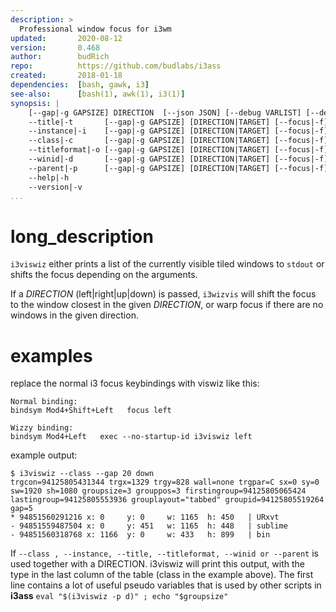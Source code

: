 ```yaml
---
description: >
  Professional window focus for i3wm
updated:       2020-08-12
version:       0.468
author:        budRich
repo:          https://github.com/budlabs/i3ass
created:       2018-01-18
dependencies:  [bash, gawk, i3]
see-also:      [bash(1), awk(1), i3(1)]
synopsis: |
    [--gap|-g GAPSIZE] DIRECTION  [--json JSON] [--debug VARLIST] [--debug-format FORMAT]
    --title|-t       [--gap|-g GAPSIZE] [DIRECTION|TARGET] [--focus|-f] [--json JSON] [--debug VARLIST] [--debug-format FORMAT]
    --instance|-i    [--gap|-g GAPSIZE] [DIRECTION|TARGET] [--focus|-f] [--json JSON] [--debug VARLIST] [--debug-format FORMAT]
    --class|-c       [--gap|-g GAPSIZE] [DIRECTION|TARGET] [--focus|-f] [--json JSON] [--debug VARLIST] [--debug-format FORMAT]
    --titleformat|-o [--gap|-g GAPSIZE] [DIRECTION|TARGET] [--focus|-f] [--json JSON] [--debug VARLIST] [--debug-format FORMAT]
    --winid|-d       [--gap|-g GAPSIZE] [DIRECTION|TARGET] [--focus|-f] [--json JSON] [--debug VARLIST] [--debug-format FORMAT]
    --parent|-p      [--gap|-g GAPSIZE] [DIRECTION|TARGET] [--focus|-f] [--json JSON] [--debug VARLIST] [--debug-format FORMAT]
    --help|-h
    --version|-v
...
```


# long_description

`i3viswiz` either prints a list of the currently visible tiled windows to `stdout` or shifts the focus depending on the arguments.  

If a *DIRECTION* (left|right|up|down) is passed, `i3wizvis` will shift the focus to the window closest in the given *DIRECTION*, or warp focus if there are no windows in the given direction.  

# examples

replace the normal i3 focus keybindings with viswiz like this:  
``` text
Normal binding:
bindsym Mod4+Shift+Left   focus left

Wizzy binding:
bindsym Mod4+Left   exec --no-startup-id i3viswiz left
```

example output:  
``` text
$ i3viswiz --class --gap 20 down
trgcon=94125805431344 trgx=1329 trgy=828 wall=none trgpar=C sx=0 sy=0 sw=1920 sh=1080 groupsize=3 grouppos=3 firstingroup=94125805065424 lastingroup=94125805553936 grouplayout="tabbed" groupid=94125805519264 gap=5
* 94851560291216 x: 0     y: 0     w: 1165  h: 450   | URxvt
- 94851559487504 x: 0     y: 451   w: 1165  h: 448   | sublime
- 94851560318768 x: 1166  y: 0     w: 433   h: 899   | bin
```

If `--class , --instance, --title, --titleformat, --winid or --parent` is used together with a DIRECTION. i3viswiz will print this output, with the type in the last column of the table (class in the example above). The first line contains a lot of useful pseudo variables that is used by other scripts in **i3ass** 
`eval "$(i3viswiz -p d)" ; echo "$groupsize"`

